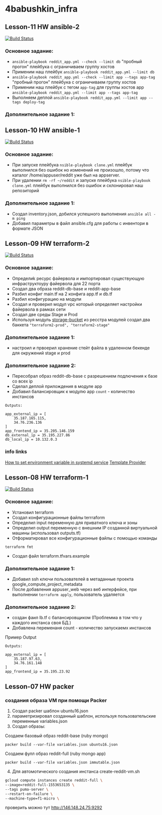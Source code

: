 # 4babushkin_infra

## Lesson-11 HW ansible-2

[![Build Status](https://travis-ci.com/otus-devops-2019-02/4babushkin_infra.svg?branch=ansible-2)](https://travis-ci.com/otus-devops-2019-02/4babushkin_infra)

### Основное задание:
* `ansible-playbook reddit_app.yml --check --limit db` "пробный прогон" плейбука c ограничиваем группу хостов
* Применим наш плейбук `ansible-playbook reddit_app.yml --limit db`
* `ansible-playbook reddit_app.yml --check --limit app --tags app-tag` "пробный прогон" плейбука c ограничиваем группу хостов
* Применим наш плейбук с тегом `app-tag` для группы хостов app `ansible-playbook reddit_app.yml --limit app --tags app-tag`
* Выполняем деплой `ansible-playbook reddit_app.yml --limit app --tags deploy-tag`




### Дополнительное задание 1:



## Lesson-10 HW ansible-1

[![Build Status](https://travis-ci.com/otus-devops-2019-02/4babushkin_infra.svg?branch=ansible-1)](https://travis-ci.com/otus-devops-2019-02/4babushkin_infra)

### Основное задание:
* При запуске плейбука `nsible-playbook clone.yml` плейбук выполнился без ошибок но изменений не произошло, потому что каталог /home/appuser/reddit уже был на appserver.
* При удалении `rm -rf ~/reddit` и запуске плейбука `nsible-playbook clone.yml` плейбук выполнился без ошибок и склонировал наш репозиторий 

### Дополнительное задание 1:
* Создал inventory.json, добился успешного выполнения `ansible all -m ping`
* Добавил параметры в файл ansible.cfg для работы с инвентори в формате JSON

## Lesson-09 HW terraform-2

[![Build Status](https://travis-ci.com/otus-devops-2019-02/4babushkin_infra.svg?branch=terraform-2)](https://travis-ci.com/otus-devops-2019-02/4babushkin_infra)

### Основное задание:
* Определиk ресурс файервола и импортировал существующую инфраструктоуру файервола для 22 порта
* Создал два образа reddit-db-base и reddit-app-base
* Разбил конфиг main.tf на 2 конфига app.tf и db.tf
* Разбил конфигурацию на модули
* Создал и проверил модул vpc который определяет настройки файервола в рамках сети
* Создал две среды Stage и Prod
* Используя модуль [storage-bucket](https://registry.terraform.io/modules/SweetOps/storage-bucket/google/0.2.0) из ресстра модулей создал два баккета `"terraform2-prod", "terraform2-stage"`

### Дополнительное задание 1:
* настроил и првоерил хранение стейт файла в удаленном бекенде для окружений stage и prod

### Дополнительное задание 2:
* Пересобрал образ reddit-db-base с разрешением подлючения к базе со всех ip
* Сделал деплой прилождения в модуле app
* Добавил балансировщик к модулю app `count` - количество инстансов
```
Outputs:

app_external_ip = [
    35.187.165.115,
    34.76.236.136
]
app_frontend_ip = 35.205.146.159
db_external_ip = 35.195.227.86
db_local_ip = 10.132.0.3
```

### info links
  [How to set environment variable in systemd service](https://serverfault.com/questions/413397/how-to-set-environment-variable-in-systemd-service)
  [Template Provider](https://www.terraform.io/docs/providers/template/index.html)



## Lesson-08 HW terraform-1

[![Build Status](https://travis-ci.com/otus-devops-2019-02/4babushkin_infra.svg?branch=terraform-1)](https://travis-ci.com/otus-devops-2019-02/4babushkin_infra)

### Основное задание:
* Установил terraform
* Создал конфигурационные файлы terrraform
* Определил input переменную для приватного ключа и зоны 
* Определил output переменную с внешним IP созданной виртуальной машины (использовал outputs.tf)
* Отформатировал все конфигурационные файлы с помощью команды
```
terraform fmt
```
* Создал файл terraform.tfvars.example

### Дополнительное задание 1:
* Добавил ssh ключи пользователей в метаданные проекта google_compute_project_metadata
* После добавления appuser_web через веб интерфейсе, при выполнении `terraform apply`, пользователь удаляется

### Дополнительное задание 2:
* создан фаил lb.tf с балансировщиком (Проблемма в том что у каждого инстанса своя БД.)
* Добавлена переменаня count -  количество запускаемх инстансов

Пример Output
```
Outputs:

app_external_ip = [
    35.187.97.63,
    34.76.161.148
]
app_frontend_ip = 35.195.23.92

```



## Lesson-07 HW packer
### создания образа VM при помощи Packer

 1) Создал packer шаблон ubuntu16.json
 2) параметризировал созданный шаблон, используя пользовательские переменные variables.json
 3) Создал образы:

  Создаем базовый образ reddit-base (ruby mongo)
  ```
  packer build --var-file variables.json ubuntu16.json
  ```

  Создаем фулл образ reddit-full (ruby mongo app)
  ```
  packer build --var-file variables.json immutable.json
  ```

 4) Для автомотического создания инстанса create-reddit-vm.sh
  
  ```sh
  gcloud compute instances create reddit-full \
  --image=reddit-full-1553653135 \
  --tags puma-server \
  --restart-on-failure \
  --machine-type=f1-micro \
  ```

проверить можно тут http://146.148.24.75:9292



